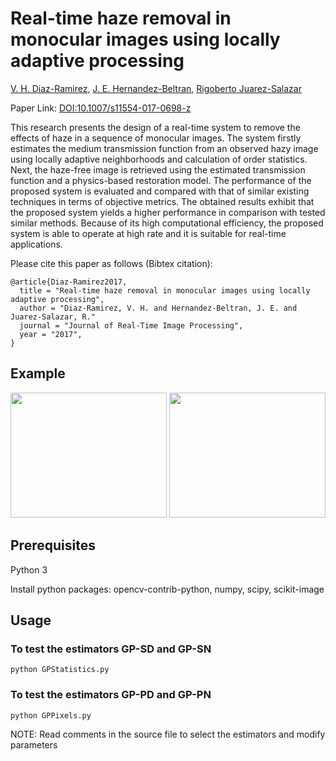 # Real-time haze removal in monocular images using locally adaptive processing

[V. H. Diaz-Ramirez](https://orcid.org/0000-0002-9331-1777), [J. E. Hernandez-Beltran](https://orcid.org/0000-0002-7043-3093), [Rigoberto Juarez-Salazar](https://orcid.org/0000-0001-6917-7558)

Paper Link: [DOI:10.1007/s11554-017-0698-z](https://doi.org/10.1007/s11554-017-0698-z)

This research presents the design of a real-time system to remove the effects of haze in a sequence of monocular images. The system firstly estimates the medium transmission function from an observed hazy image using locally adaptive neighborhoods and calculation of order statistics. Next, the haze-free image is retrieved using the estimated transmission function and a physics-based restoration model. The performance of the proposed system is evaluated and compared with that of similar existing techniques in terms of objective metrics. The obtained results exhibit that the proposed system yields a higher performance in comparison with tested similar methods. Because of its high computational efficiency, the proposed system is able to operate at high rate and it is suitable for real-time applications.

Please cite this paper as follows (Bibtex citation):

	@article{Diaz-Ramirez2017,		
	  title = "Real-time haze removal in monocular images using locally adaptive processing",
	  author = "Diaz-Ramirez, V. H. and Hernandez-Beltran, J. E. and Juarez-Salazar, R."
	  journal = "Journal of Real-Time Image Processing",
	  year = "2017",
	} 

## Example
<p align="center">
<img src="Images/img7.png" width="250px" height="200px"/>         <img src="Results/img7_outputPD.png" width="250px" height="200px"/>

## Prerequisites
Python 3

Install python packages: 
   opencv-contrib-python, numpy, scipy, scikit-image


## Usage
### To test the estimators GP-SD and GP-SN
	python GPStatistics.py   

### To test the estimators GP-PD and GP-PN
	python GPPixels.py   
	
NOTE: Read comments in the source file to select the estimators and modify parameters	
